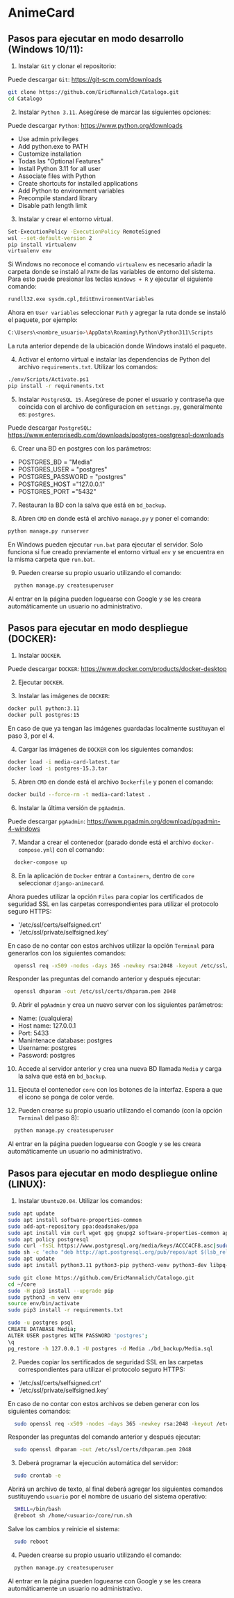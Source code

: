 # AnimeCard

## Pasos para ejecutar en modo desarrollo (Windows 10/11):

1. Instalar `Git` y clonar el repositorio:

Puede descargar `Git`: https://git-scm.com/downloads

```bash
git clone https://github.com/EricMannalich/Catalogo.git
cd Catalogo
```
2. Instalar `Python 3.11`. Asegúrese de marcar las siguientes opciones:

Puede descargar `Python`: https://www.python.org/downloads

*  Use admin privileges
*  Add python.exe to PATH
*  Customize installation
*  Todas las "Optional Features"
*  Install Python 3.11 for all user
*  Associate files with Python
*  Create shortcuts for installed applications
*  Add Python to environment variables
*  Precompile standard library
*  Disable path length limit

3. Instalar y crear el entorno virtual.

```bash
Set-ExecutionPolicy -ExecutionPolicy RemoteSigned
wsl --set-default-version 2
pip install virtualenv 
virtualenv env
```
Si Windows no reconoce el comando `virtualenv` es necesario añadir la carpeta donde se instaló al `PATH` de las variables de entorno del sistema. Para esto puede presionar las teclas `Windows + R` y ejecutar el siguiente comando:

```bash
rundll32.exe sysdm.cpl,EditEnvironmentVariables
```
Ahora en `User variables` seleccionar `Path` y agregar la ruta donde se instaló el paquete, por ejemplo:

```bash
C:\Users\<nombre_usuario>\AppData\Roaming\Python\Python311\Scripts
```

La ruta anterior depende de la ubicación donde Windows instaló el paquete.

4. Activar el entorno virtual e instalar las dependencias de Python del archivo `requirements.txt`. Utilizar los comandos:

```bash
./env/Scripts/Activate.ps1
pip install -r requirements.txt
```

5. Instalar `PostgreSQL 15`. Asegúrese de poner el usuario y contraseña que coincida con el archivo de configuracion en `settings.py`, generalmente es: `postgres`.

Puede descargar `PostgreSQL`: https://www.enterprisedb.com/downloads/postgres-postgresql-downloads

6. Crear una BD en postgres con los parámetros:

*  POSTGRES_BD = "Media"
*  POSTGRES_USER = "postgres"
*  POSTGRES_PASSWORD = "postgres"
*  POSTGRES_HOST ="127.0.0.1"
*  POSTGRES_PORT ="5432"

7. Restauran la BD con la salva que está en `bd_backup`.

8. Abren `CMD` en donde está el archivo `manage.py` y poner el comando:

```bash
python manage.py runserver
```
En Windows pueden ejecutar `run.bat` para ejecutar el servidor. Solo funciona si fue creado previamente el entorno virtual `env` y se encuentra en la misma carpeta que `run.bat`.

9. Pueden crearse su propio usuario utilizando el comando:

```bash
  python manage.py createsuperuser
```
Al entrar en la página pueden loguearse con Google y se les creara automáticamente un usuario no administrativo.

## Pasos para ejecutar en modo despliegue (DOCKER):

1. Instalar `DOCKER`.

Puede descargar `DOCKER`: https://www.docker.com/products/docker-desktop

2. Ejecutar `DOCKER`.

3. Instalar las imágenes de `DOCKER`:

```bash
docker pull python:3.11
docker pull postgres:15
```

En caso de que ya tengan las imágenes guardadas localmente sustituyan el paso 3, por el 4.

4. Cargar las imágenes de `DOCKER` con los siguientes comandos:

```bash
docker load -i media-card-latest.tar
docker load -i postgres-15.3.tar
```
5.  Abren `CMD` en donde está el archivo `Dockerfile` y ponen el comando: 

```bash
docker build --force-rm -t media-card:latest .
```

6. Instalar la última versión de `pgAadmin`.

Puede descargar `pgAadmin`: https://www.pgadmin.org/download/pgadmin-4-windows

7. Mandar a crear el contenedor (parado donde está el archivo `docker-compose.yml`) con el comando:

```bash
  docker-compose up
```
8. En la aplicación de `Docker` entrar a `Containers`, dentro de `core` seleccionar `django-animecard`. 

Ahora puedes utilizar la opción `Files` para copiar los certificados de seguridad SSL en las carpetas correspondientes para utilizar el protocolo seguro HTTPS:
*  '/etc/ssl/certs/selfsigned.crt'
*  '/etc/ssl/private/selfsigned.key'

En caso de no contar con estos archivos utilizar la opción `Terminal` para generarlos con los siguientes comandos:
```bash
  openssl req -x509 -nodes -days 365 -newkey rsa:2048 -keyout /etc/ssl/private/selfsigned.key -out /etc/ssl/certs/selfsigned.crt
```
Responder las preguntas del comando anterior y después ejecutar:
```bash
  openssl dhparam -out /etc/ssl/certs/dhparam.pem 2048
```

9. Abrir el `pgAadmin` y crea un nuevo server con los siguientes parámetros:

*	Name: (cualquiera)
*	Host name: 127.0.0.1
*	Port: 5433
*	Manintenace database: postgres
*	Username: postgres
*	Password: postgres

10. Accede al servidor anterior y crea una nueva BD llamada `Media` y carga la salva que está en `bd_backup`.

11. Ejecuta el contenedor `core` con los botones de la interfaz. Espera a que el icono se ponga de color verde.

12. Pueden crearse su propio usuario utilizando el comando (con la opción `Terminal` del paso 8):

```bash
  python manage.py createsuperuser
```
Al entrar en la página pueden loguearse con Google y se les creara automáticamente un usuario no administrativo.

## Pasos para ejecutar en modo despliegue online (LINUX):

1. Instalar `Ubuntu20.04`. Utilizar los comandos:
```bash
sudo apt update
sudo apt install software-properties-common
sudo add-apt-repository ppa:deadsnakes/ppa
sudo apt install vim curl wget gpg gnupg2 software-properties-common apt-transport-https lsb-release ca-certificates
sudo apt policy postgresql
sudo curl -fsSL https://www.postgresql.org/media/keys/ACCC4CF8.asc|sudo gpg --dearmor -o /etc/apt/trusted.gpg.d/postgresql.gpg
sudo sh -c 'echo "deb http://apt.postgresql.org/pub/repos/apt $(lsb_release -cs)-pgdg main" > /etc/apt/sources.list.d/pgdg.list'
sudo apt update
sudo apt install python3.11 python3-pip python3-venv python3-dev libpq-dev postgresql postgresql-contrib

sudo git clone https://github.com/EricMannalich/Catalogo.git
cd ~/core
sudo -H pip3 install --upgrade pip
sudo python3 -m venv env
source env/bin/activate
sudo pip3 install -r requirements.txt

sudo -u postgres psql
CREATE DATABASE Media;
ALTER USER postgres WITH PASSWORD 'postgres';
\q
pg_restore -h 127.0.0.1 -U postgres -d Media ./bd_backup/Media.sql

```

2.	Puedes copiar los sertificados de seguridad SSL en las carpetas correspondientes para utilizar el protocolo seguro HTTPS:
*  '/etc/ssl/certs/selfsigned.crt'
*  '/etc/ssl/private/selfsigned.key'

En caso de no contar con estos archivos se deben generar con los siguientes comandos:
```bash
  sudo openssl req -x509 -nodes -days 365 -newkey rsa:2048 -keyout /etc/ssl/private/selfsigned.key -out /etc/ssl/certs/selfsigned.crt
```
Responder las preguntas del comando anterior y después ejecutar:
```bash
  sudo openssl dhparam -out /etc/ssl/certs/dhparam.pem 2048
```

3. Deberá programar la ejecución automática del servidor:

```bash
  sudo crontab -e
```
Abrirá un archivo de texto, al final deberá agregar los siguientes comandos sustituyendo `usuario` por el nombre de usuario del sistema operativo:
```bash
  SHELL=/bin/bash
  @reboot sh /home/<usuario>/core/run.sh
```
Salve los cambios y reinicie el sistema:
```bash
  sudo reboot
```
4. Pueden crearse su propio usuario utilizando el comando:

```bash
  python manage.py createsuperuser
```
Al entrar en la página pueden loguearse con Google y se les creara automáticamente un usuario no administrativo.